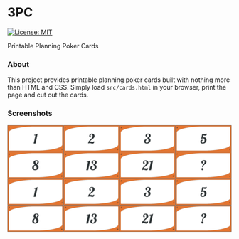 3PC
===

[![License: MIT](https://img.shields.io/badge/License-MIT-yellow.svg)](https://opensource.org/licenses/MIT)

Printable Planning Poker Cards

### About

This project provides printable planning poker cards built with nothing
more than HTML and CSS. Simply load `src/cards.html` in your browser,
print the page and cut out the cards.

### Screenshots

![Cards](screenshots/cards.png)
